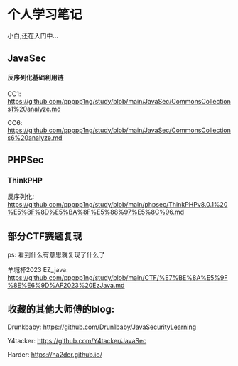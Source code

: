 # 个人学习笔记
小白,还在入门中...

## JavaSec

#### 反序列化基础利用链

CC1: https://github.com/ppppp1ng/study/blob/main/JavaSec/CommonsCollections1%20analyze.md

CC6: https://github.com/ppppp1ng/study/blob/main/JavaSec/CommonsCollections6%20analyze.md


## PHPSec

### ThinkPHP

反序列化: https://github.com/ppppp1ng/study/blob/main/phpsec/ThinkPHPv8.0.1%20%E5%8F%8D%E5%BA%8F%E5%88%97%E5%8C%96.md

## 部分CTF赛题复现

ps: 看到什么有意思就复现了什么了

羊城杯2023 EZ_java: https://github.com/ppppp1ng/study/blob/main/CTF/%E7%BE%8A%E5%9F%8E%E6%9D%AF2023%20EzJava.md












## 收藏的其他大师傅的blog:
Drunkbaby: https://github.com/Drun1baby/JavaSecurityLearning

Y4tacker: https://github.com/Y4tacker/JavaSec

Harder: https://ha2der.github.io/

